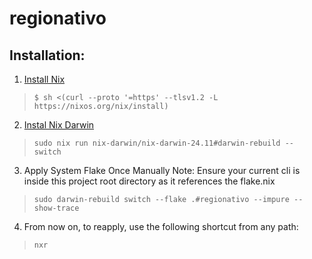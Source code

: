 # regionativo



## Installation:

1. [Install Nix](https://nixos.org/download/)
>`$ sh <(curl --proto '=https' --tlsv1.2 -L https://nixos.org/nix/install)`

2. [Instal Nix Darwin](https://github.com/nix-darwin/nix-darwin)
>`sudo nix run nix-darwin/nix-darwin-24.11#darwin-rebuild -- switch`

3. Apply System Flake Once Manually
Note: Ensure your current cli is inside this project root directory as it references the flake.nix
>`sudo darwin-rebuild switch --flake .#regionativo --impure --show-trace`

4. From now on, to reapply, use the following shortcut from any path:
>`nxr`
